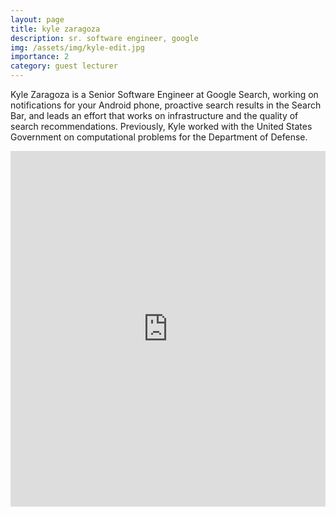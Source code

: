 ```yaml
---
layout: page
title: kyle zaragoza
description: sr. software engineer, google
img: /assets/img/kyle-edit.jpg
importance: 2
category: guest lecturer
---
```


Kyle Zaragoza is a Senior Software Engineer at Google Search, working on notifications for your Android phone, proactive search results in the Search Bar, and leads an effort that works on infrastructure and the quality of search recommendations. Previously, Kyle worked with the United States Government on computational problems for the Department of Defense.


<style>
.responsive-wrap iframe{ max-width: 100%;}
</style>
<div class="responsive-wrap">
<!-- this is the embed code provided by Google -->
<iframe src="https://docs.google.com/presentation/d/e/2PACX-1vT0Tgt5rwzoJucD6cwmj7y1tR5lpceueAr1aVTsK0qn19z1H-C4hffZ4DVcpB11Pn6xDgTOXvG4szBw/embed?st
art=false&loop=false&delayms=3000&slide=id.g216694f168a_0_32" frameborder="0" width="960" height="569" allowfullscreen="true" mozallowfullscreen="tru
e" webkitallowfullscreen="true"></iframe>
<!-- Google embed ends -->
</div>

